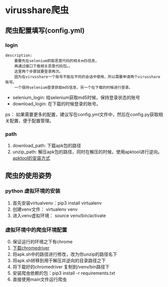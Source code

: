 # virusshare爬虫
## 爬虫配置填写(config.yml)
### login
```
description:
    要要先在selenium抓取恶意代码的相关md5信息，
    再通过接口下载相关恶意代码包。。
    这里两个步骤就要登录两次。
    因为在virusshare一个账号不能在不同的会话中使用，所以需要申请两个virusshare账号。
    一个保持selenium登录获取md5信息，另一个在下载的时候进行登录。
```
- selenium_login: 给selenium获取md5时候，保持登录状态的账号
- download_login: 在下载的时候登录的账号。

ps： 如果需要更多的配置，建议写在config.yml文件中，然后在config.py获取相关配置，便于配置管理。

### path
1. download_path: 下载apk包的路径
2. unzip_path: 解压apk包的路径，同时在解压的时候，使用apktool进行逆向。[apktool的安装方式](https://ibotpeaches.github.io/Apktool/install/)

## 爬虫的使用姿势
### python 虚拟环境的安装
1. 首先安装virtualvenv：pip3 install virtualenv
2. 创建venv文件： virtualenv venv
3. 进入venv虚拟环境： source venv/bin/activate

### 虚拟环境中的爬虫环境配置
0. 保证运行的环境之下有chrome
1. [下载chromedriver](https://chromedriver.chromium.org/downloads)
2. 将apk.sh中的路径进行修改，改为你unzip的路径名下
3. 将apk.sh转移到用于解压并逆向的目录路径之下
4. 将下载好的chromedriver 复制到/venv/bin路径下
5. 安装爬虫依赖的包：pip3 install -r requirements.txt
6. 直接使用main文件运行爬虫